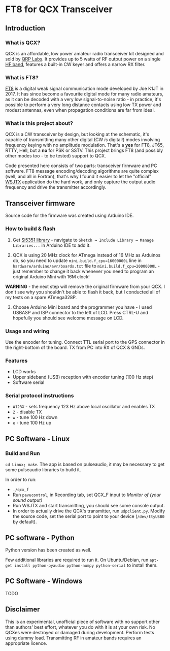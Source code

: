 # FT8 for QCX Transceiver

## Introduction

### What is QCX?

QCX is an affordable, low power amateur radio transceiver kit designed and sold by [QRP Labs](1). It provides up to 5 watts of RF output power on a single [HF band](2), features a built-in CW keyer and offers a narrow RX filter.

### What is FT8?

[FT8](3) is a digital weak signal communication mode developed by Joe K1JT in 2017. It has since become a favourite digital mode for many radio amateurs, as it can be decoded with a very low signal-to-noise ratio - in practice, it's possible to perform a very long distance contacts using low TX power and modest antennas, even when propagation conditions are far from ideal.

### What is this project about?

QCX is a CW transceiver by design, but looking at the schematic, it's capable of transmitting many other digital (CW *is* digital!) modes involving frequency keying with no amplitude modulation. That's a **yes** for FT8, JT65, RTTY, Hell, but a **no** for PSK or SSTV. This project brings FT8 (and possibly other modes too - to be tested) support to QCX.

Code presented here consists of two parts: transceiver firmware and PC software. FT8 message encoding/decoding algorithms are quite complex (well, and all in Fortran), that's why I found it easier to let the "official" [WSJTX](4) application do the hard work, and only capture the output audio frequency and drive the transmitter accordingly.

## Transceiver firmware

Source code for the firmware was created using Arduino IDE.

### How to build & flash
1. Get [Si5351 library](6) - navigate to `Sketch → Include Library → Manage Libraries...` in Arduino IDE to add it.

2. QCX is using 20 MHz clock for ATmega instead of 16 MHz as Arduinos do, so you need to update `mini.build.f_cpu=16000000L` line in `hardware/arduino/avr/boards.txt` file to `mini.build.f_cpu=20000000L` - just remember to change it back whenever you need to program an original Arduino Mini with 16M clock!

**WARNING** - the next step will remove the original firmware from your QCX. I don't see why you shouldn't be able to flash it back, but I conducted all of my tests on a spare ATmega328P.

3. Choose Arduino Mini board and the programmer you have - I used USBASP and ISP connector to the left of LCD. Press CTRL-U and hopefully you should see welcome message on LCD.

### Usage and wiring

Use the encoder for tuning. Connect TTL serial port to the GPS connector in the right-bottom of the board. TX from PC into RX of QCX & GNDs.

### Features

* LCD works
* Upper sideband (USB) reception with encoder tuning (100 Hz step)
* Software serial

### Serial protocol instructions
* `A123X` - sets frequency 123 Hz above local oscillator and enables TX
* `Z` - disable TX
* `w` - tune 100 Hz down
* `e` - tune 100 Hz up

## PC Software - Linux

### Build and Run

`cd Linux; make`. The app is based on pulseaudio, it may be necessary to get some pulseaudio libraries to build it.

In order to run:
* `./qcx_f`
* Run `pavucontrol`, in Recording tab, set QCX_F input to _Monitor of (your sound output)_
* Run WSJTX and start transmitting, you should see some console output.
* In order to actually drive the QCX's transmitter, run `udpclient.py`. Modify the source code, set the serial port to point to your device (`/dev/ttyUSB0` by default).

## PC software - Python

Python version has been created as well.

Few additional libraries are required to run it. On Ubuntu/Debian, run `apt-get install python-pyaudio python-numpy python-serial` to install them.



## PC Software - Windows

TODO

## Disclaimer

This is an experimental, unofficial piece of software with no support other than authors' best effort, whatever you do with it is at your own risk. No QCXes were destroyed or damaged during development. Perform tests using dummy load. Transmitting RF in amateur bands requires an appropriate licence.

[1]: https://qrp-labs.com/qcx.html
[2]: https://en.wikipedia.org/wiki/High_frequency
[3]: https://en.wikipedia.org/wiki/WSJT_(amateur_radio_software)#FT8
[4]: https://physics.princeton.edu/pulsar/k1jt/wsjtx.html
[5]: http://qrp-labs.com/images/qcx/assembly_A4.pdf
[6]: https://github.com/etherkit/Si5351Arduino
